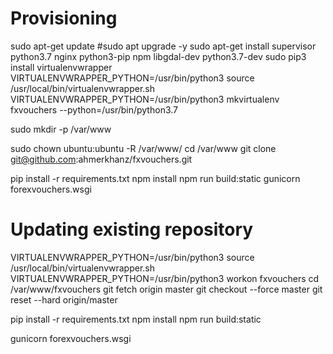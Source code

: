 
# Provisioning
sudo apt-get update
#sudo apt upgrade -y
sudo apt-get install supervisor python3.7 nginx python3-pip npm libgdal-dev python3.7-dev 
sudo pip3 install virtualenvwrapper
VIRTUALENVWRAPPER_PYTHON=/usr/bin/python3 source /usr/local/bin/virtualenvwrapper.sh
VIRTUALENVWRAPPER_PYTHON=/usr/bin/python3 mkvirtualenv fxvouchers --python=/usr/bin/python3.7

sudo mkdir -p /var/www

sudo chown ubuntu:ubuntu -R /var/www/
cd /var/www
git clone git@github.com:ahmerkhanz/fxvouchers.git

pip install -r requirements.txt
npm install
npm run build:static
gunicorn forexvouchers.wsgi


# Updating existing repository
VIRTUALENVWRAPPER_PYTHON=/usr/bin/python3 source /usr/local/bin/virtualenvwrapper.sh
VIRTUALENVWRAPPER_PYTHON=/usr/bin/python3 workon fxvouchers
cd /var/www/fxvouchers
git fetch origin master
git checkout --force master
git reset --hard origin/master

pip install -r requirements.txt
npm install
npm run build:static

gunicorn forexvouchers.wsgi


